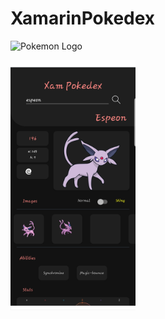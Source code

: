 # XamarinPokedex

![Pokemon Logo](https://p.kindpng.com/picc/s/108-1081861_pokemon-logo-png-free-pic-pokemon-trading-card.png)

<img src="Screenshots/Image1.png" width=200, height=400 > 

